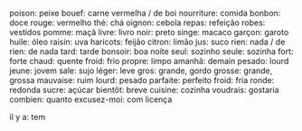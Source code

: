 poison: peixe
bouef: carne vermelha / de boi
nourriture: comida
bonbon: doce
rouge: vermelho
thé: chá
oignon: cebola
repas: refeição
robes: vestidos
pomme: maçã
livre: livro
noir: preto
singe: macaco
garçon: garoto
huile: óleo
raisin: uva
haricots: feijão
citron: limão
jus: suco
rien: nada / de rien: de nada
tard: tarde
bonsoir: boa noite
seul: sozinho
seule: sozinha
fort: forte
chaud: quente
froid: frio
propre: limpo
amanhã: demain
pesado: lourd
jeune: jovem
sale: sujo
léger: leve
gros: grande, gordo
grosse: grande, grossa
mauvaise: ruim
lourd: pesado
parfaite: perfeito
froid: fria
ronde: redonda
sucre: açúcar
bientôt: breve
cuisine: cozinha
voudrais: gostaria
combien: quanto
excusez-moi: com licença



il y a: tem

